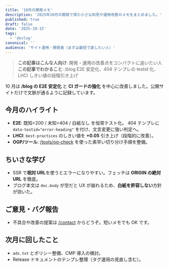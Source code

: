 ```yaml
---
title: '10月の開発メモ'
description: '2025年10月の開発で得た小さな知見や運用改善のメモをまとめました。'
published: true
draft: false
date: '2025-10-15'
tags:
  - 'devlog'
canonical: ''
audience: 'サイト運用・開発者（まずは最短で直したい人）'
---
```


> **この記事はこんな人向け**: 開発・運用の改善点をコンパクトに追いたい人
> **この記事でわかること**: /blog E2E 安定化、404 テンプレの testid 化、LHCI しきい値の段階引き上げ

10 月は **/blog の E2E 安定化** と **CI ガードの強化** を中心に改善しました。公開サイトだけで文脈が通るように記録しています。

## 今月のハイライト

- **E2E**: 既知=200 / 未知=404 / 白紙なし を恒常テスト化。
  404 テンプレに `data-testid="error-heading"` を付け、文言変更に強い判定へ。
- **LHCI**: `best-practices` のしきい値を **+0.05** 引き上げ（段階的に改善）。
- **OGP/ツール**: [/tools/og-check](/tools/og-check) を使った素早い切り分け手順を整備。

## ちいさな学び

- SSR で**相対 URL**を使うとエラーになりやすい。フェッチは **ORIGIN の絶対 URL** を徹底。
- ブログ本文は `doc.body` が空だと UX が崩れるため、**白紙を許容しない**方針が効いた。

## ご意見・バグ報告

- 不具合や改善の提案は [/contact](/contact) からどうぞ。短いメモでも OK です。

## 次月に回したこと

- `ads.txt` とポリシー整備、CMP 導入の検討。
- Release ドキュメントのテンプレ整理（タグ運用の見直し含む）。
